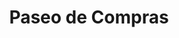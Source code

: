 ---
title: "Paseo de Compras"
url: /san-martin-de-los-andes/paseo-de-compras/
shop: Einkaufszentrum
---